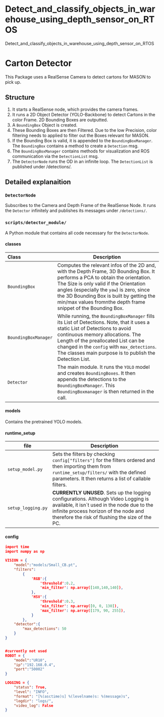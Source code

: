 # Detect_and_classify_objects_in_warehouse_using_depth_sensor_on_RTOS
 Detect_and_classify_objects_in_warehouse_using_depth_sensor_on_RTOS

# Carton Detector

This Package uses a RealSense Camera to detect cartons for MASON to pick up.

## Structure

1. It starts a RealSense node, which provides the camera frames.
2. It runs a 2D Object Detector (YOLO-Backbone) to detect Cartons in the color Frame. 2D Bounding Boxes are outputted.
3. A `BoundingBox` Object is created.
4. These Bounding Boxes are then Filtered. Due to the low Precision, color filtering needs to applied to filter out the Boxes relevant for MASON.
5. If the Bounding Box is valid, it is appended to the `BoundingBoxManager`. The `BoundingBox` contains a method to create a `Detection` msg.
6. The `BoundingBoxManager` contains methods for visualization and ROS communication via the `DetectionList` msg.
7. The `DetectorNode` runs the OD in an infinite loop. The `DetectionList` is published under /detections/.

## Detailed explanaition

### `DetectorNode`

Subscribes to the Camera and Depth Frame of the RealSense Node. It runs the `Detector` infinitely and publishes its messages under `/detections/`. 

### `scripts/detector_module/`

A Python module that contains all code necessary for the `DetectorNode`. 

#### classes

| Class         | Description |
| :---         | --- |
| `BoundingBox` | Computes the relevant infos of the 2D and, with the Depth Frame, 3D Bounding Box. It performs a PCA to obtain the orientation. The Size is only valid if the Orientation angles (especially the `yaw`) is zero, since the 3D Bounding Box is built by getting the min/max values fromnthe depth frame snippet of the Bounding Box. |
| `BoundingBoxManager` | While running, the `BoundingBoxManager` fills its List of Detections. Note, that it uses a static List of Detections to avoid continuous memory allocations. The Length of the preallocated List can be changed in the `config` with `max_detections`. The classes main purpose is to publish the Detection List. |
|`Detector`| The main module. It runs the `YOLO` model and creates `BoundingBoxes`. It then appends the detections to the `BoundingBoxManager`. This `BoundingBoxmanager` is then returned in the call.

#### models

Contains the pretrained YOLO models.

#### runtime_setup

| file   | Description    |
|---------|----------------|
| `setup_model.py` | Sets the filters by checking `config["filters"]` for the filters ordered and then importing them from `runtime_setup/filters/` with the defined parameters. It then returns a list of callable filters.|
| `setup_logging.py` | **CURRENTLY UNUSED**. Sets up the logging configurations. Although Video Logging is available, it isn´t used in the node due to the infinite process horizon of the node and therefore the risk of flushing the size of the PC. |


#### config

```json
import time
import numpy as np

VISION = {
    "model":"models/Small_CB.pt",
    "filters":
        {
            'RGB':{
                'threshold':0.2,
                'min_filter': np.array([140,140,140]),
            },
            'HSV':{
                'threshold':0.3,
                'min_filter': np.array([0, 0, 130]),
                'max_filter': np.array([179, 90, 255]),
            }            
        },
    "detector":{
        "max_detections": 50
    }
}


#currently not used
ROBOT = {
    "model":"UR10",
    "ip":"192.168.0.4",
    "port":"50002"
}

LOGGING = {
    "status": True,
    "level": "INFO",
    "format": "[%(asctime)s] %(levelname)s: %(message)s",
    "logdir": "logs/",
    "video_log": False
}
```
